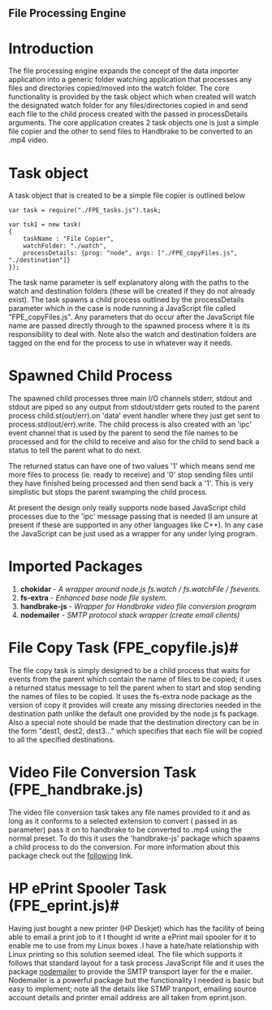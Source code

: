 ## File Processing Engine ##

# Introduction #

The file processing engine expands the concept of the data importer application into a generic folder watching application that processes any files and directories copied/moved into the watch folder. The core functionality is provided by the task object which when created will watch the designated watch folder for any files/directories copied in and send each file to the child process created with the passed in processDetails arguments. The core application creates 2 task objects one is just a simple file copier and the other to send files to Handbrake to be converted to an .mp4 video.

# Task object #

A task object that is created to be a simple file copier is outlined below

   
    
    var task = require("./FPE_tasks.js").task;
    
    var tsk1 = new task(
    {
    	taskName : "File Copier",
    	watchFolder: "./watch",
    	processDetails: {prog: "node", args: ["./FPE_copyFiles.js", "./destination"]}
    });


The task name parameter is self explanatory along with the paths to the watch and destination folders (these will be created if they do not already exist). The task spawns a child process outlined by the processDetails parameter which in the case is node running a JavaScript file called "FPE_copyFiles.js". Any parameters that do occur after the JavaScript file name are passed directly through to the spawned process where it is its responsibility to deal with. Note also the watch and destination folders are tagged on the end for the process to use in whatever way it needs.

# Spawned Child Process #

The spawned child processes three main I/O channels stderr, stdout and stdout are piped so any output from stdout/stderr gets routed to the parent process child.st(out/err).on 'data' event handler where they just get sent to process.std(out/err).write. The child  process is also created with an 'ipc' event channel that is used by the parent to send the file names to be processed and for the child to receive and also for the child to send back a status to tell the parent what to do next.

The returned status can have one of two values '1' which means send me more files to process (ie. ready to receive) and '0' stop sending  files until they have finished being processed and then send back a '1'. This is very simplistic but stops the parent swamping the child process.

At present the design only really supports node based JavaScript child processes due to the 'ipc' message passing that is needed (I am unsure at present if these are supported in any other languages like C++). In any case the JavaScript can be just used as a wrapper for any under lying program.

# Imported Packages #

1. **chokidar**                - *A  wrapper around node.js fs.watch / fs.watchFile / fsevents.*
1. **fs-extra**				- *Enhanced base node file system.*
1. **handbrake-js**		    - *Wrapper for Handbrake video file conversion program*
1. **nodemailer**				- *SMTP protocol stack wrapper (create email clients)*


# File Copy Task (FPE_copyfile.js)#

The file copy task is simply designed to be a child process that waits for events from the parent which contain the name of files to be copied; it uses a returned status message to tell the parent when to start and stop sending the names of files to be copied. It uses the fs-extra node package as the version of copy it provides will create any missing directories needed in the destination path unlike the default one provided by the node.js fs package. Also a special note should be made that the destination directory can be in the form "dest1, dest2, dest3..." which specifies that each file will be copied to all the specified destinations.

# Video File Conversion Task (FPE_handbrake.js) #

The video file conversion task takes any file names provided to it and as long as it conforms to a selected extension to convert ( passed in as parameter) pass it on to handbrake to be converted to .mp4 using the normal preset. To do this it uses the 'handbrake-js' package which spawns a child process to do the conversion. For more information about this package check out the [following](https://www.npmjs.com/package/handbrake-js#module_handbrake-js) link.

# HP ePrint Spooler Task (FPE_eprint.js)#

Having just bought a new printer (HP Deskjet) which has the facility of being able to email a print job to it I thought id write a ePrint mail spooler for it to enable me to use from my Linux boxes .I have a hate/hate relationship with Linux printing so this solution seemed ideal. The file which supports it follows that standard layout for a task process JavaScript file and it uses the package [nodemailer](https://www.npmjs.com/package/nodemailer) to provide the SMTP transport layer for the e mailer. Nodemailer is a powerful package but the functionality I needed is basic but easy to implement; note all the details like STMP tranport, emailing source account details and printer email address are all taken from eprint.json.



